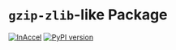 # `gzip-zlib`-like Package

[![InAccel](https://img.shields.io/static/v1?label=InAccel&message=FPGA&color=important)](https://inaccel.com)
[![PyPI version](https://badge.fury.io/py/inaccel-gzip-zlib.svg)](https://badge.fury.io/py/inaccel-gzip-zlib)
